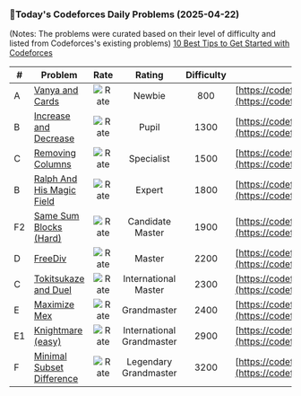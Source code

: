 ### 🌟Today's Codeforces Daily Problems (2025-04-22)
(Notes: The problems were curated based on their level of difficulty and listed from Codeforces's existing problems)
[10 Best Tips to Get Started with Codeforces](https://github.com/ika9810/Codeforces-Daily-Problems/blob/main/10%20Best%20Tips%20to%20Get%20Started%20with%20Codeforces.md)

| # | Problem | Rate| Rating | Difficulty | Contest |
|---| ----- | :--------: | :----------: | :----------: | ---------- |
|A|[Vanya and Cards](https://codeforces.com/contest/401/problem/A)|![Rate](https://img.shields.io/badge/Newbie-800-lightgrey)|Newbie|800|[https://codeforces.com/contest/401](https://codeforces.com/contest/401)|
|B|[Increase and Decrease](https://codeforces.com/contest/246/problem/B)|![Rate](https://img.shields.io/badge/Pupil-1300-brightgreen)|Pupil|1300|[https://codeforces.com/contest/246](https://codeforces.com/contest/246)|
|C|[Removing Columns](https://codeforces.com/contest/496/problem/C)|![Rate](https://img.shields.io/badge/Specialist-1500-9cf)|Specialist|1500|[https://codeforces.com/contest/496](https://codeforces.com/contest/496)|
|B|[Ralph And His Magic Field](https://codeforces.com/contest/894/problem/B)|![Rate](https://img.shields.io/badge/Expert-1800-blue)|Expert|1800|[https://codeforces.com/contest/894](https://codeforces.com/contest/894)|
|F2|[Same Sum Blocks (Hard)](https://codeforces.com/contest/1141/problem/F2)|![Rate](https://img.shields.io/badge/Candidate%20Master-1900-blueviolet)|Candidate Master|1900|[https://codeforces.com/contest/1141](https://codeforces.com/contest/1141)|
|D|[FreeDiv](https://codeforces.com/contest/73/problem/D)|![Rate](https://img.shields.io/badge/Master-2200-orange)|Master|2200|[https://codeforces.com/contest/73](https://codeforces.com/contest/73)|
|C|[Tokitsukaze and Duel](https://codeforces.com/contest/1190/problem/C)|![Rate](https://img.shields.io/badge/International%20Master-2300-orange)|International Master|2300|[https://codeforces.com/contest/1190](https://codeforces.com/contest/1190)|
|E|[Maximize Mex](https://codeforces.com/contest/1139/problem/E)|![Rate](https://img.shields.io/badge/Grandmaster-2400-red)|Grandmaster|2400|[https://codeforces.com/contest/1139](https://codeforces.com/contest/1139)|
|E1|[Knightmare (easy)](https://codeforces.com/contest/1201/problem/E1)|![Rate](https://img.shields.io/badge/International%20Grandmaster-2900-red)|International Grandmaster|2900|[https://codeforces.com/contest/1201](https://codeforces.com/contest/1201)|
|F|[Minimal Subset Difference](https://codeforces.com/contest/924/problem/F)|![Rate](https://img.shields.io/badge/Legendary%20Grandmaster-3200-red)|Legendary Grandmaster|3200|[https://codeforces.com/contest/924](https://codeforces.com/contest/924)|
